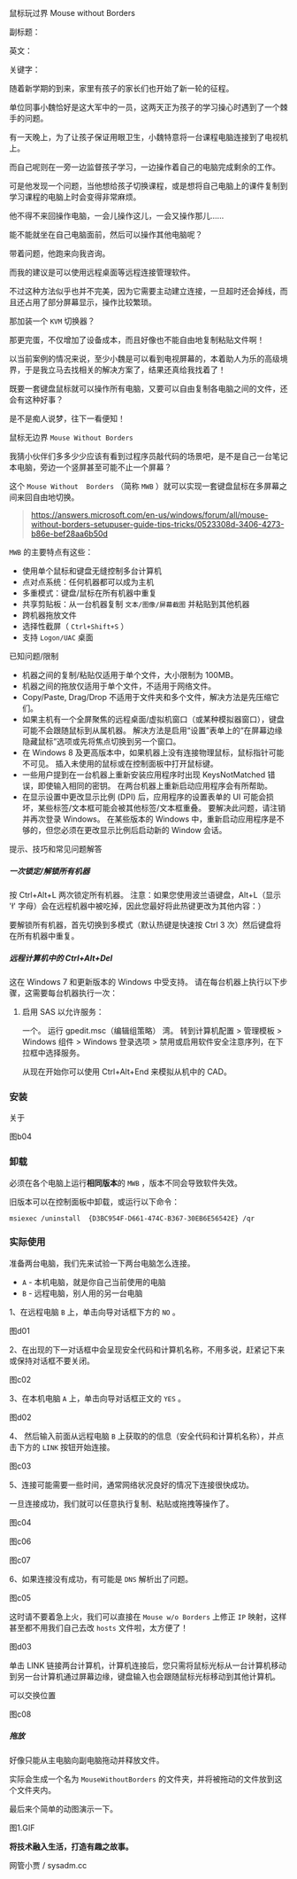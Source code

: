 鼠标玩过界 Mouse without Borders

副标题：

英文：

关键字：





随着新学期的到来，家里有孩子的家长们也开始了新一轮的征程。

单位同事小魏恰好是这大军中的一员，这两天正为孩子的学习操心时遇到了一个棘手的问题。



有一天晚上，为了让孩子保证用眼卫生，小魏特意将一台课程电脑连接到了电视机上。

而自己呢则在一旁一边监督孩子学习，一边操作着自己的电脑完成剩余的工作。

可是他发现一个问题，当他想给孩子切换课程，或是想将自己电脑上的课件复制到学习课程的电脑上时会变得非常麻烦。

他不得不来回操作电脑，一会儿操作这儿，一会又操作那儿......

能不能就坐在自己电脑面前，然后可以操作其他电脑呢？



带着问题，他跑来向我咨询。

而我的建议是可以使用远程桌面等远程连接管理软件。

不过这种方法似乎也并不完美，因为它需要主动建立连接，一旦超时还会掉线，而且还占用了部分屏幕显示，操作比较繁琐。

那加装一个 `KVM` 切换器？

那更完蛋，不仅增加了设备成本，而且好像也不能自由地复制粘贴文件啊！

以当前案例的情况来说，至少小魏是可以看到电视屏幕的，本着助人为乐的高级境界，于是我立马去找相关的解决方案了，结果还真给我找着了！

既要一套键盘鼠标就可以操作所有电脑，又要可以自由复制各电脑之间的文件，还会有这种好事？

是不是痴人说梦，往下一看便知！



鼠标无边界 `Mouse Without Borders`

我猜小伙伴们多多少少应该有看到过程序员敲代码的场景吧，是不是自己一台笔记本电脑，旁边一个竖屏甚至可能不止一个屏幕？

这个 `Mouse Without  Borders` （简称 `MWB` ）就可以实现一套键盘鼠标在多屏幕之间来回自由地切换。

> https://answers.microsoft.com/en-us/windows/forum/all/mouse-without-borders-setupuser-guide-tips-tricks/0523308d-3406-4273-b86e-bef28aa6b50d



`MWB` 的主要特点有这些：

* 使用单个鼠标和键盘无缝控制多台计算机
* 点对点系统：任何机器都可以成为主机
* 多重模式：键盘/鼠标在所有机器中重复
* 共享剪贴板：从一台机器复制 `文本/图像/屏幕截图` 并粘贴到其他机器
* 跨机器拖放文件
* 选择性截屏（ `Ctrl+Shift+S` ） 
* 支持 `Logon/UAC` 桌面













已知问题/限制

* 机器之间的复制/粘贴仅适用于单个文件，大小限制为 100MB。
* 机器之间的拖放仅适用于单个文件，不适用于网络文件。
* Copy/Paste, Drag/Drop 不适用于文件夹和多个文件，解决方法是先压缩它们。
* 如果主机有一个全屏聚焦的远程桌面/虚拟机窗口（或某种模拟器窗口），键盘可能不会跟随鼠标到从属机器。   解决方法是启用“设置”表单上的“在屏幕边缘隐藏鼠标”选项或先将焦点切换到另一个窗口。
* 在 Windows 8 及更高版本中，如果机器上没有连接物理鼠标，鼠标指针可能不可见。  插入未使用的鼠标或在控制面板中打开鼠标键。
* 一些用户提到在一台机器上重新安装应用程序时出现 KeysNotMatched 错误，即使输入相同的密钥。   在两台机器上重新启动应用程序会有所帮助。
* 在显示设置中更改显示比例 (DPI) 后，应用程序的设置表单的 UI 可能会损坏，某些标签/文本框可能会被其他标签/文本框重叠。   要解决此问题，请注销并再次登录 Windows。  在某些版本的 Windows 中，重新启动应用程序是不够的，但您必须在更改显示比例后启动新的 Window 会话。 



 提示、技巧和常见问题解答

##### 一次锁定/解锁所有机器

按 Ctrl+Alt+L 两次锁定所有机器。  注意：如果您使用波兰语键盘，Alt+L（显示 'ł' 字母）会在远程机器中被吃掉，因此您最好将此热键更改为其他内容：）

要解锁所有机器，首先切换到多模式（默认热键是快速按 Ctrl 3 次）然后键盘将在所有机器中重复。 



##### 远程计算机中的 Ctrl+Alt+Del

这在 Windows 7 和更新版本的 Windows 中受支持。  请在每台机器上执行以下步骤，这需要每台机器执行一次：

1. 启用 SAS 以允许服务：

   一个。  运行 gpedit.msc（编辑组策略）  湾。  转到计算机配置 > 管理模板 > Windows 组件 > Windows 登录选项 > 禁用或启用软件安全注意序列，在下拉框中选择服务。

   从现在开始你可以使用 Ctrl+Alt+End 来模拟从机中的 CAD。





### 安装





关于

图b04



### 卸载

必须在各个电脑上运行**相同版本**的 `MWB` ，版本不同会导致软件失效。

旧版本可以在控制面板中卸载，或运行以下命令：

```
msiexec /uninstall  {D3BC954F-D661-474C-B367-30EB6E56542E} /qr
```





### 实际使用

准备两台电脑，我们先来试验一下两台电脑怎么连接。

* `A` - 本机电脑，就是你自己当前使用的电脑
* `B` - 远程电脑，别人用的另一台电脑



1、在远程电脑 `B` 上，单击向导对话框下方的 `NO` 。

图d01



2、在出现的下一对话框中会呈现安全代码和计算机名称，不用多说，赶紧记下来或保持对话框不要关闭。

图c02



3、在本机电脑 `A` 上，单击向导对话框正文的 `YES` 。

图d02



4、 然后输入前面从远程电脑 `B` 上获取的的信息（安全代码和计算机名称），并点击下方的 `LINK` 按钮开始连接。

图c03



5、连接可能需要一些时间，通常网络状况良好的情况下连接很快成功。

一旦连接成功，我们就可以任意执行复制、粘贴或拖拽等操作了。

图c04

图c06

图c07



6、如果连接没有成功，有可能是 `DNS` 解析出了问题。

图c05



这时请不要着急上火，我们可以直接在 `Mouse w/o Borders` 上修正 `IP` 映射，这样甚至都不用我们自己去改 `hosts` 文件啦，太方便了！

图d03







单击 LINK 链接两台计算机，计算机连接后，您只需将鼠标光标从一台计算机移动到另一台计算机通过屏幕边缘，键盘输入也会跟随鼠标光标移动到其他计算机。 

可以交换位置

图c08





##### 拖放

好像只能从主电脑向副电脑拖动并释放文件。

实际会生成一个名为 `MouseWithoutBorders` 的文件夹，并将被拖动的文件放到这个文件夹内。





最后来个简单的动图演示一下。

图1.GIF





**将技术融入生活，打造有趣之故事。**

网管小贾 / sysadm.cc